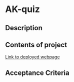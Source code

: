 # AK-quiz

## Description

## Contents of project

[Link to deployed webpage](https://justpeachy8688.github.io/AK-quiz/)

## Acceptance Criteria

